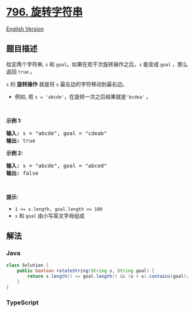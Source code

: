 # [796. 旋转字符串](https://leetcode.cn/problems/rotate-string)

[English Version](/solution/0700-0799/0796.Rotate%20String/README_EN.md)

## 题目描述

<!-- 这里写题目描述 -->

<p>给定两个字符串, <code>s</code>&nbsp;和&nbsp;<code>goal</code>。如果在若干次旋转操作之后，<code>s</code>&nbsp;能变成&nbsp;<code>goal</code>&nbsp;，那么返回&nbsp;<code>true</code>&nbsp;。</p>

<p><code>s</code>&nbsp;的 <strong>旋转操作</strong> 就是将&nbsp;<code>s</code> 最左边的字符移动到最右边。&nbsp;</p>

<ul>
	<li>例如, 若&nbsp;<code>s = 'abcde'</code>，在旋转一次之后结果就是<code>'bcdea'</code>&nbsp;。</li>
</ul>

<p>&nbsp;</p>

<p><strong>示例 1:</strong></p>

<pre>
<strong>输入:</strong> s = "abcde", goal = "cdeab"
<strong>输出:</strong> true
</pre>

<p><strong>示例 2:</strong></p>

<pre>
<strong>输入:</strong> s = "abcde", goal = "abced"
<strong>输出:</strong> false
</pre>

<p>&nbsp;</p>

<p><strong>提示:</strong></p>

<ul>
	<li><code>1 &lt;= s.length, goal.length &lt;= 100</code></li>
	<li><code>s</code>&nbsp;和&nbsp;<code>goal</code>&nbsp;由小写英文字母组成</li>
</ul>

## 解法

### **Java**

```java
class Solution {
    public boolean rotateString(String s, String goal) {
        return s.length() == goal.length() && (s + s).contains(goal);
    }
}
```

### **TypeScript**
